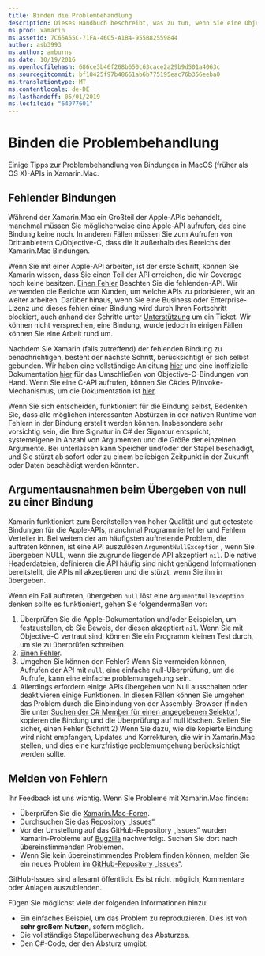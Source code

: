 ```yaml
---
title: Binden die Problembehandlung
description: Dieses Handbuch beschreibt, was zu tun, wenn Sie eine Objective-C-Bibliothek binden können. Insbesondere erläutert er fehlende Bindungen Argumentausnahmen beim Übergeben von null eine Bindung, und Melden von Fehlern.
ms.prod: xamarin
ms.assetid: 7C65A55C-71FA-46C5-A1B4-955B82559844
author: asb3993
ms.author: amburns
ms.date: 10/19/2016
ms.openlocfilehash: 686ce3b46f268b650c63cace2a29b9d501a4063c
ms.sourcegitcommit: bf18425f97b48661ab6b775195eac76b356eeba0
ms.translationtype: MT
ms.contentlocale: de-DE
ms.lasthandoff: 05/01/2019
ms.locfileid: "64977601"
---
```

# <a name="binding-troubleshooting"></a>Binden die Problembehandlung

Einige Tipps zur Problembehandlung von Bindungen in MacOS (früher als OS X)-APIs in Xamarin.Mac.

## <a name="missing-bindings"></a>Fehlender Bindungen

Während der Xamarin.Mac ein Großteil der Apple-APIs behandelt, manchmal müssen Sie möglicherweise eine Apple-API aufrufen, das eine Bindung keine noch. In anderen Fällen müssen Sie zum Aufrufen von Drittanbietern C/Objective-C, dass die It außerhalb des Bereichs der Xamarin.Mac Bindungen.

Wenn Sie mit einer Apple-API arbeiten, ist der erste Schritt, können Sie Xamarin wissen, dass Sie einen Teil der API erreichen, die wir Coverage noch keine besitzen. [Einen Fehler](#reporting-bugs) Beachten Sie die fehlenden-API. Wir verwenden die Berichte von Kunden, um welche APIs zu priorisieren, wir an weiter arbeiten. Darüber hinaus, wenn Sie eine Business oder Enterprise-Lizenz und dieses fehlen einer Bindung wird durch Ihren Fortschritt blockiert, auch anhand der Schritte unter [Unterstützung](http://xamarin.com/support) um ein Ticket. Wir können nicht versprechen, eine Bindung, wurde jedoch in einigen Fällen können Sie eine Arbeit rund um.

Nachdem Sie Xamarin (falls zutreffend) der fehlenden Bindung zu benachrichtigen, besteht der nächste Schritt, berücksichtigt er sich selbst gebunden. Wir haben eine vollständige Anleitung [hier](~/cross-platform/macios/binding/overview.md) und eine inoffizielle Dokumentation [hier](http://brendanzagaeski.appspot.com/xamarin/0002.html) für das Umschließen von Objective-C-Bindungen von Hand. Wenn Sie eine C-API aufrufen, können Sie C#des P/Invoke-Mechanismus, um die Dokumentation ist [hier](https://www.mono-project.com/docs/advanced/pinvoke/).

Wenn Sie sich entscheiden, funktioniert für die Bindung selbst, Bedenken Sie, dass alle möglichen interessanten Abstürzen in der nativen Runtime von Fehlern in der Bindung erstellt werden können. Insbesondere sehr vorsichtig sein, die Ihre Signatur in C# der Signatur entspricht, systemeigene in Anzahl von Argumenten und die Größe der einzelnen Argumente. Bei unterlassen kann Speicher und/oder der Stapel beschädigt, und Sie stürzt ab sofort oder zu einem beliebigen Zeitpunkt in der Zukunft oder Daten beschädigt werden könnten.

## <a name="argument-exceptions-when-passing-null-to-a-binding"></a>Argumentausnahmen beim Übergeben von null zu einer Bindung

Xamarin funktioniert zum Bereitstellen von hoher Qualität und gut getestete Bindungen für die Apple-APIs, manchmal Programmierfehler und Fehlern Verteiler in. Bei weitem der am häufigsten auftretende Problem, die auftreten können, ist eine API auszulösen `ArgumentNullException` , wenn Sie übergeben NULL, wenn die zugrunde liegende API akzeptiert `nil`. Die native Headerdateien, definieren die API häufig sind nicht genügend Informationen bereitstellt, die APIs nil akzeptieren und die stürzt, wenn Sie ihn in übergeben.

Wenn ein Fall auftreten, übergeben `null` löst eine `ArgumentNullException` denken sollte es funktioniert, gehen Sie folgendermaßen vor:

1. Überprüfen Sie die Apple-Dokumentation und/oder Beispielen, um festzustellen, ob Sie Beweis, der diesen akzeptiert `nil`. Wenn Sie mit Objective-C vertraut sind, können Sie ein Programm kleinen Test durch, um sie zu überprüfen schreiben.
2. [Einen Fehler](#reporting-bugs).
3. Umgehen Sie können den Fehler? Wenn Sie vermeiden können, Aufrufen der API mit `null`, eine einfache null-Überprüfung, um die Aufrufe, kann eine einfache problemumgehung sein.
4. Allerdings erfordern einige APIs übergeben von Null ausschalten oder deaktivieren einige Funktionen. In diesen Fällen können Sie umgehen das Problem durch die Einbindung von der Assembly-Browser (finden Sie unter [Suchen der C# Member für einen angegebenen Selektor](~/mac/app-fundamentals/mac-apis.md#finding_selector)), kopieren die Bindung und die Überprüfung auf null löschen. Stellen Sie sicher, einen Fehler (Schritt 2) Wenn Sie dazu, wie die kopierte Bindung wird nicht empfangen, Updates und Korrekturen, die wir in Xamarin.Mac stellen, und dies eine kurzfristige problemumgehung berücksichtigt werden sollte.

<a name="reporting-bugs"/>

## <a name="reporting-bugs"></a>Melden von Fehlern

Ihr Feedback ist uns wichtig. Wenn Sie Probleme mit Xamarin.Mac finden:

- Überprüfen Sie die [Xamarin.Mac-Foren](https://forums.xamarin.com/categories/mac).
- Durchsuchen Sie das [Repository „Issues“](https://github.com/xamarin/xamarin-macios/issues). 
- Vor der Umstellung auf das GitHub-Repository „Issues“ wurden Xamarin-Probleme auf [Bugzilla](https://bugzilla.xamarin.com/describecomponents.cgi) nachverfolgt. Suchen Sie dort nach übereinstimmenden Problemen.
- Wenn Sie kein übereinstimmendes Problem finden können, melden Sie ein neues Problem im [GitHub-Repository „Issues“](https://github.com/xamarin/xamarin-macios/issues/new).

GitHub-Issues sind allesamt öffentlich. Es ist nicht möglich, Kommentare oder Anlagen auszublenden. 

Fügen Sie möglichst viele der folgenden Informationen hinzu:

- Ein einfaches Beispiel, um das Problem zu reproduzieren. Dies ist von **sehr großem Nutzen**, sofern möglich. 
- Die vollständige Stapelüberwachung des Absturzes.
- Den C#-Code, der den Absturz umgibt.
